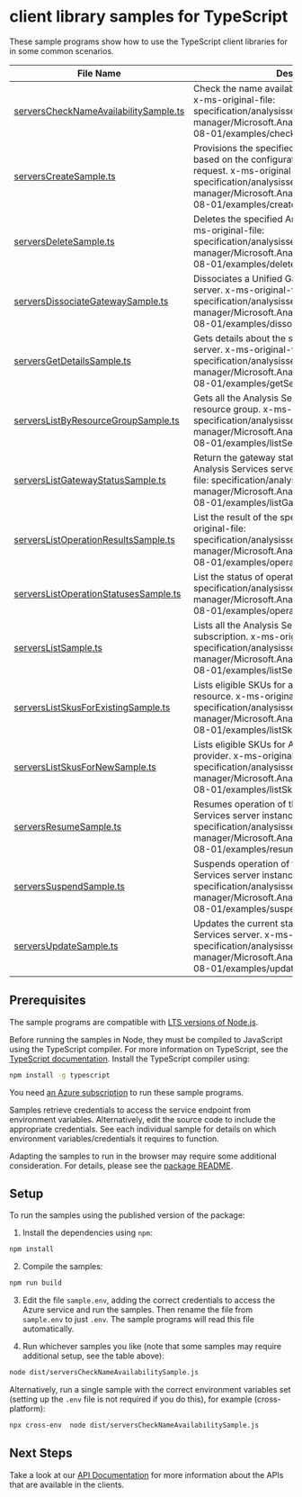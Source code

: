 # client library samples for TypeScript

These sample programs show how to use the TypeScript client libraries for in some common scenarios.

| **File Name**                                                               | **Description**                                                                                                                                                                                                                                    |
| --------------------------------------------------------------------------- | -------------------------------------------------------------------------------------------------------------------------------------------------------------------------------------------------------------------------------------------------- |
| [serversCheckNameAvailabilitySample.ts][serverschecknameavailabilitysample] | Check the name availability in the target location. x-ms-original-file: specification/analysisservices/resource-manager/Microsoft.AnalysisServices/stable/2017-08-01/examples/checkNameAvailability.json                                           |
| [serversCreateSample.ts][serverscreatesample]                               | Provisions the specified Analysis Services server based on the configuration specified in the request. x-ms-original-file: specification/analysisservices/resource-manager/Microsoft.AnalysisServices/stable/2017-08-01/examples/createServer.json |
| [serversDeleteSample.ts][serversdeletesample]                               | Deletes the specified Analysis Services server. x-ms-original-file: specification/analysisservices/resource-manager/Microsoft.AnalysisServices/stable/2017-08-01/examples/deleteServer.json                                                        |
| [serversDissociateGatewaySample.ts][serversdissociategatewaysample]         | Dissociates a Unified Gateway associated with the server. x-ms-original-file: specification/analysisservices/resource-manager/Microsoft.AnalysisServices/stable/2017-08-01/examples/dissociateGateway.json                                         |
| [serversGetDetailsSample.ts][serversgetdetailssample]                       | Gets details about the specified Analysis Services server. x-ms-original-file: specification/analysisservices/resource-manager/Microsoft.AnalysisServices/stable/2017-08-01/examples/getServer.json                                                |
| [serversListByResourceGroupSample.ts][serverslistbyresourcegroupsample]     | Gets all the Analysis Services servers for the given resource group. x-ms-original-file: specification/analysisservices/resource-manager/Microsoft.AnalysisServices/stable/2017-08-01/examples/listServersInResourceGroup.json                     |
| [serversListGatewayStatusSample.ts][serverslistgatewaystatussample]         | Return the gateway status of the specified Analysis Services server instance. x-ms-original-file: specification/analysisservices/resource-manager/Microsoft.AnalysisServices/stable/2017-08-01/examples/listGatewayStatus.json                     |
| [serversListOperationResultsSample.ts][serverslistoperationresultssample]   | List the result of the specified operation. x-ms-original-file: specification/analysisservices/resource-manager/Microsoft.AnalysisServices/stable/2017-08-01/examples/operationResults.json                                                        |
| [serversListOperationStatusesSample.ts][serverslistoperationstatusessample] | List the status of operation. x-ms-original-file: specification/analysisservices/resource-manager/Microsoft.AnalysisServices/stable/2017-08-01/examples/operationStatuses.json                                                                     |
| [serversListSample.ts][serverslistsample]                                   | Lists all the Analysis Services servers for the given subscription. x-ms-original-file: specification/analysisservices/resource-manager/Microsoft.AnalysisServices/stable/2017-08-01/examples/listServers.json                                     |
| [serversListSkusForExistingSample.ts][serverslistskusforexistingsample]     | Lists eligible SKUs for an Analysis Services resource. x-ms-original-file: specification/analysisservices/resource-manager/Microsoft.AnalysisServices/stable/2017-08-01/examples/listSkusForExisting.json                                          |
| [serversListSkusForNewSample.ts][serverslistskusfornewsample]               | Lists eligible SKUs for Analysis Services resource provider. x-ms-original-file: specification/analysisservices/resource-manager/Microsoft.AnalysisServices/stable/2017-08-01/examples/listSkusForNew.json                                         |
| [serversResumeSample.ts][serversresumesample]                               | Resumes operation of the specified Analysis Services server instance. x-ms-original-file: specification/analysisservices/resource-manager/Microsoft.AnalysisServices/stable/2017-08-01/examples/resumeServer.json                                  |
| [serversSuspendSample.ts][serverssuspendsample]                             | Suspends operation of the specified Analysis Services server instance. x-ms-original-file: specification/analysisservices/resource-manager/Microsoft.AnalysisServices/stable/2017-08-01/examples/suspendServer.json                                |
| [serversUpdateSample.ts][serversupdatesample]                               | Updates the current state of the specified Analysis Services server. x-ms-original-file: specification/analysisservices/resource-manager/Microsoft.AnalysisServices/stable/2017-08-01/examples/updateServer.json                                   |

## Prerequisites

The sample programs are compatible with [LTS versions of Node.js](https://github.com/nodejs/release#release-schedule).

Before running the samples in Node, they must be compiled to JavaScript using the TypeScript compiler. For more information on TypeScript, see the [TypeScript documentation][typescript]. Install the TypeScript compiler using:

```bash
npm install -g typescript
```

You need [an Azure subscription][freesub] to run these sample programs.

Samples retrieve credentials to access the service endpoint from environment variables. Alternatively, edit the source code to include the appropriate credentials. See each individual sample for details on which environment variables/credentials it requires to function.

Adapting the samples to run in the browser may require some additional consideration. For details, please see the [package README][package].

## Setup

To run the samples using the published version of the package:

1. Install the dependencies using `npm`:

```bash
npm install
```

2. Compile the samples:

```bash
npm run build
```

3. Edit the file `sample.env`, adding the correct credentials to access the Azure service and run the samples. Then rename the file from `sample.env` to just `.env`. The sample programs will read this file automatically.

4. Run whichever samples you like (note that some samples may require additional setup, see the table above):

```bash
node dist/serversCheckNameAvailabilitySample.js
```

Alternatively, run a single sample with the correct environment variables set (setting up the `.env` file is not required if you do this), for example (cross-platform):

```bash
npx cross-env  node dist/serversCheckNameAvailabilitySample.js
```

## Next Steps

Take a look at our [API Documentation][apiref] for more information about the APIs that are available in the clients.

[serverschecknameavailabilitysample]: https://github.com/Azure/azure-sdk-for-js/blob/main/sdk/analysisservices/arm-analysisservices/samples/v4/typescript/src/serversCheckNameAvailabilitySample.ts
[serverscreatesample]: https://github.com/Azure/azure-sdk-for-js/blob/main/sdk/analysisservices/arm-analysisservices/samples/v4/typescript/src/serversCreateSample.ts
[serversdeletesample]: https://github.com/Azure/azure-sdk-for-js/blob/main/sdk/analysisservices/arm-analysisservices/samples/v4/typescript/src/serversDeleteSample.ts
[serversdissociategatewaysample]: https://github.com/Azure/azure-sdk-for-js/blob/main/sdk/analysisservices/arm-analysisservices/samples/v4/typescript/src/serversDissociateGatewaySample.ts
[serversgetdetailssample]: https://github.com/Azure/azure-sdk-for-js/blob/main/sdk/analysisservices/arm-analysisservices/samples/v4/typescript/src/serversGetDetailsSample.ts
[serverslistbyresourcegroupsample]: https://github.com/Azure/azure-sdk-for-js/blob/main/sdk/analysisservices/arm-analysisservices/samples/v4/typescript/src/serversListByResourceGroupSample.ts
[serverslistgatewaystatussample]: https://github.com/Azure/azure-sdk-for-js/blob/main/sdk/analysisservices/arm-analysisservices/samples/v4/typescript/src/serversListGatewayStatusSample.ts
[serverslistoperationresultssample]: https://github.com/Azure/azure-sdk-for-js/blob/main/sdk/analysisservices/arm-analysisservices/samples/v4/typescript/src/serversListOperationResultsSample.ts
[serverslistoperationstatusessample]: https://github.com/Azure/azure-sdk-for-js/blob/main/sdk/analysisservices/arm-analysisservices/samples/v4/typescript/src/serversListOperationStatusesSample.ts
[serverslistsample]: https://github.com/Azure/azure-sdk-for-js/blob/main/sdk/analysisservices/arm-analysisservices/samples/v4/typescript/src/serversListSample.ts
[serverslistskusforexistingsample]: https://github.com/Azure/azure-sdk-for-js/blob/main/sdk/analysisservices/arm-analysisservices/samples/v4/typescript/src/serversListSkusForExistingSample.ts
[serverslistskusfornewsample]: https://github.com/Azure/azure-sdk-for-js/blob/main/sdk/analysisservices/arm-analysisservices/samples/v4/typescript/src/serversListSkusForNewSample.ts
[serversresumesample]: https://github.com/Azure/azure-sdk-for-js/blob/main/sdk/analysisservices/arm-analysisservices/samples/v4/typescript/src/serversResumeSample.ts
[serverssuspendsample]: https://github.com/Azure/azure-sdk-for-js/blob/main/sdk/analysisservices/arm-analysisservices/samples/v4/typescript/src/serversSuspendSample.ts
[serversupdatesample]: https://github.com/Azure/azure-sdk-for-js/blob/main/sdk/analysisservices/arm-analysisservices/samples/v4/typescript/src/serversUpdateSample.ts
[apiref]: https://docs.microsoft.com/javascript/api/@azure/arm-analysisservices?view=azure-node-preview
[freesub]: https://azure.microsoft.com/free/
[package]: https://github.com/Azure/azure-sdk-for-js/tree/main/sdk/analysisservices/arm-analysisservices/README.md
[typescript]: https://www.typescriptlang.org/docs/home.html